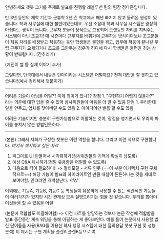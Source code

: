 
안녕하세요 챗봇 그거를 주제로 발표를 진행할 레볼루션 팀의 팀장 정다훈입니다.

만 3년 동안의 재학 기간과 군휴학 2년 간 학교에서 매년 빠지지 않고 들려온 원성이 있습니다. 
학과 사무실에 대한 불만이었는데요. 우선 소융대 학과 사무실 시스템은 굉장히 아쉽다는 생각이 듭니다. 근무자 분들이 정식으로 고용되어 오랫동안 자리를 지켜주는 시스템이 아닌 조교가! 매 시즌마다 근무지를 바꿔가며 근무하는 방식이다보니 조교분들이 처음 자리를 배정받고 적응하는 동안 학생들은 불편을 겪고, 업무에 적응이 끝나갈 무렵 근무지가 교체되거나 조교를 그만두는 경우가 허다해 다시 학생들은 불편을 겪는 상황이 반복됩니다. (간추리기)

(예진이 썰 등 실제 이야기 추가)

그렇다면, 단국대에서 내놓은 단아이라는 시스템은 어떨까요? 전혀 대답을 잘 못하고 있습니다!(예시 정리해서 덧붙이기)

---
어려운 기술이 아님을 어필?? 이게 의미가 있나??
	장점
		1. "구현하기 어렵지 않을까?" 라는 의문에 대한 답을 줄 수 있어 심사위원들이 마음을 더 열 수 있음
	단점
		1. 우리한테 일을 안주고, 업체를 찾아버릴 수도 있음
		2. 아이디어만 낼름 할 수도 있음

어려운 기술이지만 충분히 구현가능함으로 어필하는 것이, 장점을 챙기면서도 우리의 파이를 놓치지 않는 방법인듯하다.

---
(본론) 그래서 저희가 구상한 챗봇은 이런 역할을 합니다. 그리고 이런 식으로 구현합니다.
*여기서 제시하고 싶은 자료*
1. 피그마로 UI 만들어서 시각화하기(심사위원들의 기억에 확실히 남도록)
2. 예상 Q&A 제시하기(정말 유용함을 어필할 수 있도록)
3. 다음으로 킥이 필요하다!! -> 멀티모달 - 서류 인풋 (==이 부분 아키텍처 구현 구체적으로==)
	해당 기능이 발표의 하이라이트인 만큼 내실이 튼튼하다는 것을 제대로 보여야함. 안그러면 개박살난다.
*이상*

이외에도 기능A, 기능B, 기능C 등 학생들이 유용하게 사용할 수 있는 직관적인 기능들이 여러가지가 있지만 시간 관계상 모두 설명드리기는 힘들 것 같습니다.
	우리를 뽑아야 이것들을 할 수 있음을 어필

(논문에 적합함도 어필해야함) -> 이건 파트를 할당하는 것보다 논문 작성에 적합함을 발표 중간중간 계속 워딩을 통해 어필하는 게 좋아보인다.
	예를 들어 논문에서 사용할 법한 단어들을 사용(RAG를 이용한 학사 행정 시스템에 대한 질의응답 챗봇 구현 및 성능분석)
		이 예시는 구현 계획을 플랜A 플랜B등으로 여
